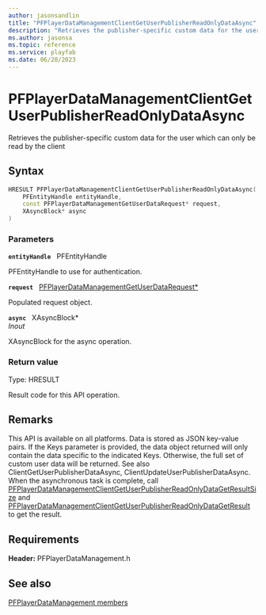 ```yaml
---
author: jasonsandlin
title: "PFPlayerDataManagementClientGetUserPublisherReadOnlyDataAsync"
description: "Retrieves the publisher-specific custom data for the user which can only be read by the client"
ms.author: jasonsa
ms.topic: reference
ms.service: playfab
ms.date: 06/20/2023
---
```


# PFPlayerDataManagementClientGetUserPublisherReadOnlyDataAsync  

Retrieves the publisher-specific custom data for the user which can only be read by the client  

## Syntax  
  
```cpp
HRESULT PFPlayerDataManagementClientGetUserPublisherReadOnlyDataAsync(  
    PFEntityHandle entityHandle,  
    const PFPlayerDataManagementGetUserDataRequest* request,  
    XAsyncBlock* async  
)  
```  
  
### Parameters  
  
**`entityHandle`** &nbsp; PFEntityHandle  
  
PFEntityHandle to use for authentication.  
  
**`request`** &nbsp; [PFPlayerDataManagementGetUserDataRequest*](../../pfplayerdatamanagementtypes/structs/pfplayerdatamanagementgetuserdatarequest.md)  
  
Populated request object.  
  
**`async`** &nbsp; XAsyncBlock*  
*_Inout_*  
  
XAsyncBlock for the async operation.  
  
  
### Return value
Type: HRESULT
  
Result code for this API operation.
  
## Remarks  
  
This API is available on all platforms. Data is stored as JSON key-value pairs. If the Keys parameter is provided, the data object returned will only contain the data specific to the indicated Keys. Otherwise, the full set of custom user data will be returned. See also ClientGetUserPublisherDataAsync, ClientUpdateUserPublisherDataAsync. When the asynchronous task is complete, call [PFPlayerDataManagementClientGetUserPublisherReadOnlyDataGetResultSize](pfplayerdatamanagementclientgetuserpublisherreadonlydatagetresultsize.md) and [PFPlayerDataManagementClientGetUserPublisherReadOnlyDataGetResult](pfplayerdatamanagementclientgetuserpublisherreadonlydatagetresult.md) to get the result.
  
## Requirements  
  
**Header:** PFPlayerDataManagement.h
  
## See also  
[PFPlayerDataManagement members](../pfplayerdatamanagement_members.md)  

  
  
